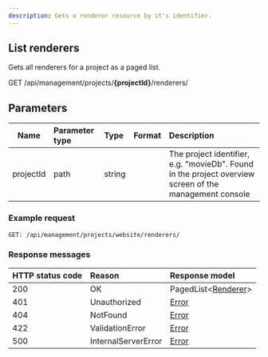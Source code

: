 ```yaml
---
description: Gets a renderer resource by it's identifier.
---
```

## List renderers

Gets all renderers for a project as a paged list.

<span class="label label--get">GET</span> /api/management/projects/**{projectId}**/renderers/

## Parameters

| Name      | Parameter type | Type   | Format | Description                                                                                            |
|-----------|:---------------|:-------|:-------|:-------------------------------------------------------------------------------------------------------|
| projectId | path           | string |        | The project identifier, e.g. "movieDb". Found in the project overview screen of the management console |

### Example request

```HTTP
GET: /api/management/projects/website/renderers/
```

### Response messages

| HTTP status code | Reason              | Response model                                 |
|:-----------------|:--------------------|:-----------------------------------------------|
| 200              | OK                  | PagedList&lt;[Renderer](/model/renderer.md)&gt; |
| 401              | Unauthorized        | [Error](/key-concepts/errors.md)               |
| 404              | NotFound            | [Error](/key-concepts/errors.md)               |
| 422              | ValidationError     | [Error](/key-concepts/errors.md)               |
| 500              | InternalServerError | [Error](/key-concepts/errors.md)               |

